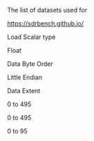
The list of datasets used for 

https://sdrbench.github.io/


Load Scalar type

Float

Data Byte Order

Little Endian

Data Extent
 
0 to 495

0 to 495

0 to 95